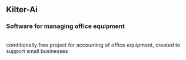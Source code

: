 # <h2>Kilter-Ai</h2>
<h3>Software for managing office equipment</h3><br/>
conditionally free project for accounting of office equipment, created to support small businesses
